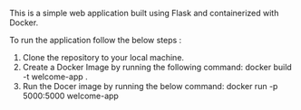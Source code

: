 This is a simple web application built using Flask and containerized with Docker. 

To run the application follow the below steps : 

1. Clone the repository  to your local machine. 
2. Create a Docker Image by running the following command: 
    docker build -t welcome-app . 
3. Run the Docer image by running the below command: 
    docker run -p 5000:5000 welcome-app 
